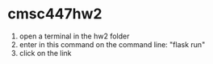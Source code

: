 # cmsc447hw2
1. open a terminal in the hw2 folder
2. enter in this command on the command line: "flask run"
3. click on the link

